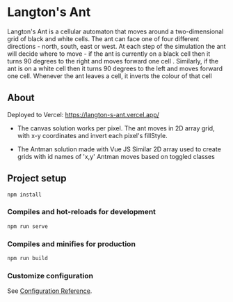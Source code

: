 # Langton's Ant

Langton's Ant is a cellular automaton that moves around a two-dimensional grid of black and white cells. The ant can face one of four different directions - north, south, east or west. At each step of the simulation the ant will decide where to move - if the ant is currently on a black cell then it turns 90 degrees to the right and moves forward one cell . Similarly, if the ant is on a white cell then it turns 90 degrees to the left and moves forward one cell. Whenever the ant leaves a cell, it inverts the colour of that cell

## About

Deployed to Vercel: https://langton-s-ant.vercel.app/

- The canvas solution works per pixel.
  The ant moves in 2D array grid, with x-y coordinates and invert each pixel's fillStyle.

- The Antman solution made with Vue JS
  Similar 2D array used to create grids with id names of 'x,y'
  Antman moves based on toggled classes

## Project setup

```
npm install
```

### Compiles and hot-reloads for development

```
npm run serve
```

### Compiles and minifies for production

```
npm run build
```

### Customize configuration

See [Configuration Reference](https://cli.vuejs.org/config/).
